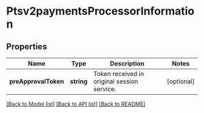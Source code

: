 # Ptsv2paymentsProcessorInformation

## Properties
Name | Type | Description | Notes
------------ | ------------- | ------------- | -------------
**preApprovalToken** | **string** | Token received in original session service. | [optional] 

[[Back to Model list]](../README.md#documentation-for-models) [[Back to API list]](../README.md#documentation-for-api-endpoints) [[Back to README]](../README.md)


